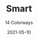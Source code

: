 ---
image_primary: "img/product_main_76_Joseph-Noble-Smart-main.jpg"
image_secondary: "img/colorway_76_cuploa1.jpg"
description: "An%20%u201Cintelligent%u201D%20Technology%20Leather%u2122%20that%20belongs%20everywhere.%A0%20Soft%20of%20hand%2C%20determined%20in%20its%20purpose%2C%20easy%20on%20the%20eyes%2C%20warm%20useable%20colors.%A0%20Demandingly%20engineered%20with%20a%20proper%20sense%20of%20texture%2C%20thereby%20taking%20all%20the%20guesswork%20out%20of%20making%20the%20right%20choice."
tags: 
  - "Textiles"
designer: "Joseph Noble"
href: "https://www.josephnoble.com/collections/smart/"
title: "Smart"
subtitle: "14 Colorways"
category: "Textiles"
manufacturer: "Joseph Noble"
slug: "/manufacturers/joseph-noble/textiles/joseph-noble-smart"
date: "2021-05-10"
---